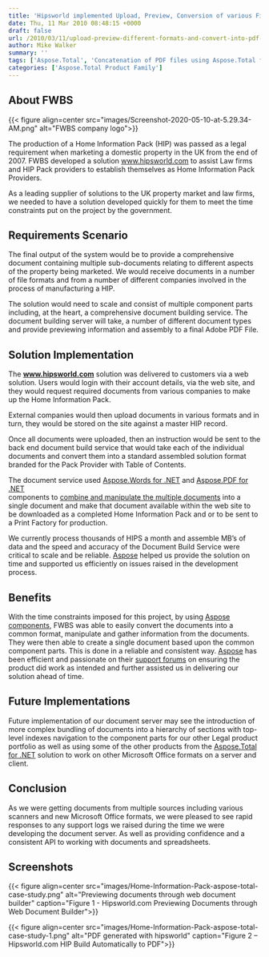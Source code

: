 ```yaml
---
title: 'Hipsworld implemented Upload, Preview, Conversion of various File Formats to PDF, and created a single unified PDF using Aspose.Total for .NET'
date: Thu, 11 Mar 2010 08:48:15 +0000
draft: false
url: /2010/03/11/upload-preview-different-formats-and-convert-into-pdf-using-apis/
author: Mike Walker
summary: ''
tags: ['Aspose.Total', 'Concatenation of PDF files using Aspose.Total for .NET', 'Create Table Of Contents inside PDF Files', 'Free Technical support and documentation', 'MS Office Documents conversion to PDF format', 'MS Word files to PDF conversion using Aspose.Words for .NET', 'Success Stories']
categories: ['Aspose.Total Product Family']
---
```


## About FWBS



{{< figure align=center src="images/Screenshot-2020-05-10-at-5.29.34-AM.png" alt="FWBS company logo">}}


The production of a Home Information Pack (HIP) was passed as a legal requirement when marketing a domestic property in the UK from the end of 2007. FWBS developed a solution www.hipsworld.com to assist Law firms and HIP Pack providers to establish themselves as Home Information Pack Providers.

As a leading supplier of solutions to the UK property market and law firms, we needed to have a solution developed quickly for them to meet the time constraints put on the project by the government.

## Requirements Scenario

The final output of the system would be to provide a comprehensive document containing multiple sub-documents relating to different aspects of the property being marketed. We would receive documents in a number of file formats and from a number of different companies involved in the process of manufacturing a HIP.

The solution would need to scale and consist of multiple component parts including, at the heart, a comprehensive document building service. The document building server will take, a number of different document types and provide previewing information and assembly to a final Adobe PDF File.

## Solution Implementation

The **www.hipsworld.com** solution was delivered to customers via a web solution. Users would login with their account details, via the web site, and they would request required documents from various companies to make up the Home Information Pack.

External companies would then upload documents in various formats and in turn, they would be stored on the site against a master HIP record.

Once all documents were uploaded, then an instruction would be sent to the back end document build service that would take each of the individual documents and convert them into a standard assembled solution format branded for the Pack Provider with Table of Contents.

The document service used [Aspose.Words for .NET][1] and [Aspose.PDF for .NET][2]  
components to [combine and manipulate the multiple documents][3] into a single document and make that document available within the web site to be downloaded as a completed Home Information Pack and or to be sent to a Print Factory for production.

We currently process thousands of HIPS a month and assemble MB’s of data and the speed and accuracy of the Document Build Service were critical to scale and be reliable. [Aspose][4] helped us provide the solution on time and supported us efficiently on issues raised in the development process.

## Benefits

With the time constraints imposed for this project, by using [Aspose components][5], FWBS was able to easily convert the documents into a common format, manipulate and gather information from the documents. They were then able to create a single document based upon the common component parts. This is done in a reliable and consistent way. [Aspose][6] has been efficient and passionate on their [support forums][7] on ensuring the product did work as intended and further assisted us in delivering our solution ahead of time.

## Future Implementations

Future implementation of our document server may see the introduction of more complex bundling of documents into a hierarchy of sections with top-level indexes navigation to the component parts for our other Legal product portfolio as well as using some of the other products from the [Aspose.Total for .NET][8] solution to work on other Microsoft Office formats on a server and client.

## Conclusion

As we were getting documents from multiple sources including various scanners and new Microsoft Office formats, we were pleased to see rapid responses to any support logs we raised during the time we were developing the document server. As well as providing confidence and a consistent API to working with documents and spreadsheets.

## Screenshots



{{< figure align=center src="images/Home-Information-Pack-aspose-total-case-study.png" alt="Previewing documents through web document builder" caption="Figure 1 - Hipsworld.com Previewing Documents through Web Document Builder">}}




{{< figure align=center src="images/Home-Information-Pack-aspose-total-case-study-1.png" alt="PDF generated with hipsworld" caption="Figure 2 – Hipsworld.com HIP Build Automatically to PDF">}}





[1]: https://products.aspose.com/words/net
[2]: https://products.aspose.com/pdf/net
[3]: https://docs.aspose.com/
[4]: https://www.aspose.com/
[5]: https://products.aspose.com/
[6]: https://www.aspose.com/
[7]: https://forum.aspose.com/
[8]: https://products.aspose.com/total/net




